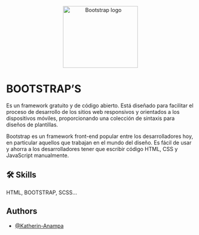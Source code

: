 <p align="center">
  <a href="https://getbootstrap.com/">
    <img src="https://getbootstrap.com/docs/5.3/assets/brand/bootstrap-logo-shadow.png" alt="Bootstrap logo" width="200" height="165">
  </a>
</p>

# BOOTSTRAP’S
 
Es un framework gratuito y de código abierto. Está diseñado para facilitar el proceso de desarrollo de los sitios web responsivos y orientados a los dispositivos móviles, proporcionando una colección de sintaxis para diseños de plantillas.

Bootstrap es un framework front-end popular entre los desarrolladores hoy, en particular aquellos que trabajan en el mundo del diseño. Es fácil de usar y ahorra a los desarrolladores tener que escribir código HTML, CSS y JavaScript manualmente.


## 🛠 Skills
HTML, BOOTSTRAP, SCSS...

## Authors

- [@Katherin-Anampa](https://www.github.com/kate-anampa)